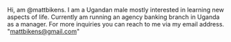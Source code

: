 
Hi, am @mattbikens. I am a Ugandan  male mostly interested in learning new aspects of life.
Currently am running an agency banking branch in Uganda as a manager.
For more inquiries you can reach to me via my email address. "mattbikens@gmail.com"
